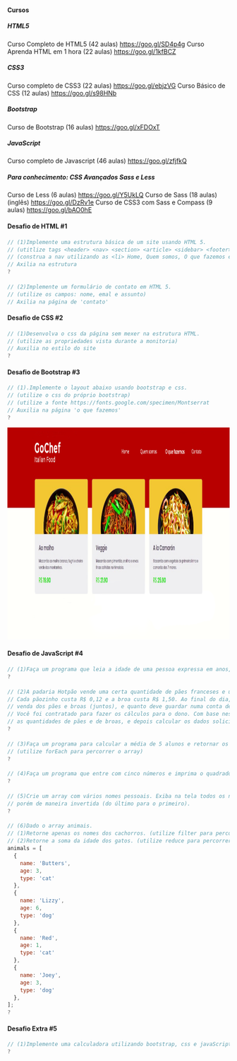 
#### Cursos

##### HTML5

Curso Completo de HTML5 (42 aulas)
https://goo.gl/SD4p4g
Curso Aprenda HTML em 1 hora (22 aulas)
https://goo.gl/1kfBCZ

##### CSS3

Curso completo de CSS3 (22 aulas)
https://goo.gl/ebjzVG
Curso Básico de CSS (12 aulas)
https://goo.gl/s98HNb

##### Bootstrap

Curso de Bootstrap (16 aulas)
https://goo.gl/xFDOxT

##### JavaScript 

Curso completo de Javascript (46 aulas)
https://goo.gl/zfjfkQ

##### Para conhecimento: CSS Avançados Sass e Less

Curso de Less (6 aulas)
https://goo.gl/Y5UkLQ
Curso de Sass (18 aulas)(inglês)
https://goo.gl/DzRv1e
Curso de CSS3 com Sass e Compass (9 aulas)
https://goo.gl/bAO0hE


#### Desafio de HTML #1

```js
// (1)Implemente uma estrutura básica de um site usando HTML 5.
// (utitlize tags <header> <nav> <section> <article> <sidebar> <footer>)
// (construa a nav utilizando as <li> Home, Quem somos, O que fazemos e Contato
// Axilia na estrutura
?

// (2)Implemente um formulário de contato em HTML 5. 
// (utilize os campos: nome, emal e assunto)
// Axilia na página de 'contato'
```

#### Desafio de CSS #2

```js
// (1)Desenvolva o css da página sem mexer na estrutura HTML.
// (utilize as propriedades vista durante a monitoria)
// Auxilia no estilo do site
?
```

#### Desafio de Bootstrap #3

```js
// (1).Implemente o layout abaixo usando bootstrap e css.
// (utilize o css do próprio bootstrap)
// (utilize a fonte https://fonts.google.com/specimen/Montserrat
// Auxilia na página 'o que fazemos'
?
```

<p align='center'><img src="../image/gochef.png" height="480" alt="gochef"></p>

#### Desafio de JavaScript #4

```js
// (1)Faça um programa que leia a idade de uma pessoa expressa em anos, meses e dias e mostre-a expressa apenas em dias.
?

// (2)A padaria Hotpão vende uma certa quantidade de pães franceses e uma quantidade de broas a cada dia.
// Cada pãozinho custa R$ 0,12 e a broa custa R$ 1,50. Ao final do dia, o dono quer saber quanto arrecadou com a
// venda dos pães e broas (juntos), e quanto deve guardar numa conta de poupança (10% do total arrecadado).
// Você foi contratado para fazer os cálculos para o dono. Com base nestes fatos, faça um algoritmo para ler
// as quantidades de pães e de broas, e depois calcular os dados solicitados.
?

// (3)Faça um programa para calcular a média de 5 alunos e retornar os alunos aprovados em ordem crescente por nota.
// (utilize forEach para percorrer o array)
?

// (4)Faça um programa que entre com cinco números e imprima o quadrado de cada número sem modificar o array inicial.
?

// (5)Crie um array com vários nomes pessoais. Exiba na tela todos os nomes digitados,
// porém de maneira invertida (do último para o primeiro).
?

// (6)Dado o array animais.
// (1)Retorne apenas os nomes dos cachorros. (utilize filter para percorrer o array)
// (2)Retorne a soma da idade dos gatos. (utilize reduce para percorrer o array)
animals = [
  {
    name: 'Butters',
    age: 3,
    type: 'cat'
  },
  {
    name: 'Lizzy',
    age: 6,
    type: 'dog'
  },
  {
    name: 'Red',
    age: 1,
    type: 'cat'
  },
  {
    name: 'Joey',
    age: 3,
    type: 'dog'
  },
];
?
```
#### Desafio Extra #5

```js
// (1)Implemente uma calculadora utilizando bootstrap, css e javaScript para sua funcionalidade. (somente as 4 operações básicas)
?



